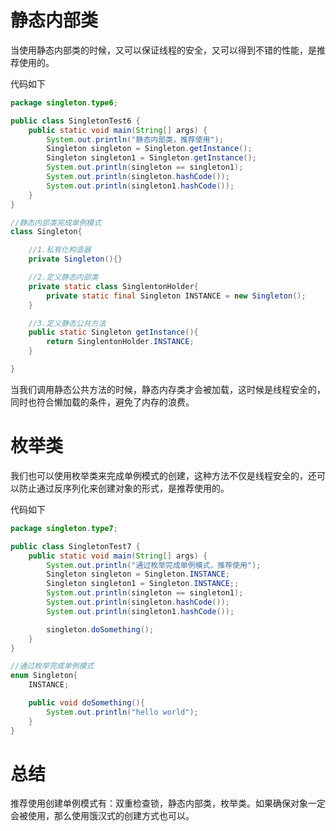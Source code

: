 # 静态内部类

当使用静态内部类的时候，又可以保证线程的安全，又可以得到不错的性能，是推荐使用的。

代码如下

```java
package singleton.type6;

public class SingletonTest6 {
    public static void main(String[] args) {
        System.out.println("静态内部类，推荐使用");
        Singleton singleton = Singleton.getInstance();
        Singleton singleton1 = Singleton.getInstance();
        System.out.println(singleton == singleton1);
        System.out.println(singleton.hashCode());
        System.out.println(singleton1.hashCode());
    }
}

//静态内部类完成单例模式
class Singleton{

    //1.私有化构造器
    private Singleton(){}

    //2.定义静态内部类
    private static class SinglentonHolder{
        private static final Singleton INSTANCE = new Singleton();
    }

    //3.定义静态公共方法
    public static Singleton getInstance(){
        return SinglentonHolder.INSTANCE;
    }

}
```

当我们调用静态公共方法的时候，静态内存类才会被加载，这时候是线程安全的，同时也符合懒加载的条件，避免了内存的浪费。



# 枚举类

我们也可以使用枚举类来完成单例模式的创建，这种方法不仅是线程安全的，还可以防止通过反序列化来创建对象的形式，是推荐使用的。

代码如下

```java
package singleton.type7;

public class SingletonTest7 {
    public static void main(String[] args) {
        System.out.println("通过枚举完成单例模式，推荐使用");
        Singleton singleton = Singleton.INSTANCE;
        Singleton singleton1 = Singleton.INSTANCE;;
        System.out.println(singleton == singleton1);
        System.out.println(singleton.hashCode());
        System.out.println(singleton1.hashCode());

        singleton.doSomething();
    }
}

//通过枚举完成单例模式
enum Singleton{
    INSTANCE;

    public void doSomething(){
        System.out.println("hello world");
    }
}
```



# 总结

推荐使用创建单例模式有：双重检查锁，静态内部类，枚举类。如果确保对象一定会被使用，那么使用饿汉式的创建方式也可以。
